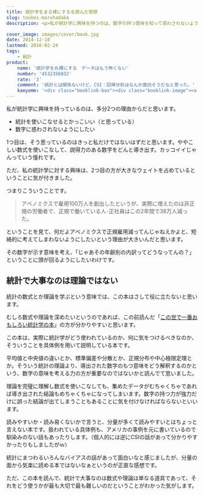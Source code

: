 ```yaml
---
title: 統計学をまる裸にするを読んだ感想
slug: toukei-maruhadaka
description: <p>私が統計学に興味を持つのは、数字の持つ意味を知って惑わされないようにしたいというのが大きな理由です。そういう意味では、統計にまつわるバイアスについて、具体例を用いて記述してある本書は役に立ったんじゃないかなと思います。</p>

cover_image: images/cover/book.jpg
date: 2014-12-10
lastmod: 2016-02-24
tags: 
    - 統計
product:
    name: '統計学を丸裸にする　データはもう怖くない'
    number: '4532356032'
    rate: '3'
    comment: '統計とは関係ないけど、CSI：回帰分析はなんか面白そうだなと思った。'
    kaeyome: '<div class="booklink-box"><div class="booklink-image"><a href="http://www.amazon.co.jp/exec/obidos/asin/4532356032/illusionspace-22/" rel="nofollow" target="_blank"><img src="http://ecx.images-amazon.com/images/I/51LrWpchSEL._SL160_.jpg" style="border: none;" /></a></div><div class="booklink-info"><div class="booklink-name"><a href="http://www.amazon.co.jp/exec/obidos/asin/4532356032/illusionspace-22/" rel="nofollow" target="_blank">統計学をまる裸にする データはもう怖くない</a><div class="booklink-powered-date">posted with <a href="http://yomereba.com" rel="nofollow" target="_blank">ヨメレバ</a></div></div><div class="booklink-detail">チャールズ・ウィーラン 日本経済新聞出版社 2014-07-23    </div><div class="booklink-link2"><div class="shoplinkamazon"><a href="http://www.amazon.co.jp/exec/obidos/asin/4532356032/illusionspace-22/" rel="nofollow" target="_blank" title="アマゾン" >Amazon</a></div><div class="shoplinkkindle"><a href="http://www.amazon.co.jp/gp/search?keywords=%93%9D%8Cv%8Aw%82%F0%82%DC%82%E9%97%87%82%C9%82%B7%82%E9%20%83f%81%5B%83%5E%82%CD%82%E0%82%A4%95%7C%82%AD%82%C8%82%A2&__mk_ja_JP=%83J%83%5E%83J%83i&url=node%3D2275256051&tag=illusionspace-22" rel="nofollow" target="_blank" >Kindle</a></div><div class="shoplinkrakuten"><a href="http://hb.afl.rakuten.co.jp/hgc/11acbc01.369b1bf6.11acbc02.cabf9fe9/?pc=http%3A%2F%2Fbooks.rakuten.co.jp%2Frb%2F12856102%2F%3Fscid%3Daf_ich_link_urltxt%26m%3Dhttp%3A%2F%2Fm.rakuten.co.jp%2Fev%2Fbook%2F" rel="nofollow" target="_blank" title="楽天ブックス" >楽天ブックス</a></div>                  	  	  	  	</div></div><div class="booklink-footer"></div></div>'
---
```


<p>私が統計学に興味を持っているのは、多分2つの理由からだと思います。</p>
<ul>
<li>統計を使いこなせるとかっこいい（と思っている）</li>
<li>数字に惑わされないようにしたい</li>
</ul>
<p>1つ目は、そう思っているのはきっと私だけではないはずだと思います。ややこしい数式を使いこなして、説得力のある数字をどんと導き出す。カッコイイじゃんっていう憧れです。</p>
<p>ただ、私の統計学に対する興味は、2つ目の方が大きなウェイトを占めているということに気が付きました。</p>
<p>つまりこういうことです。</p>
<blockquote><p>
  アベノミクスで雇用100万人を創出したというが、実際に増えたのは非正規の労働者で、正規で働いている人･正社員はこの2年間で38万人減った。
</p></blockquote>
<p>ということを見て、何だよアベノミクスで正規雇用減ってんじゃねえかよと、短絡的に考えてしまわないようにしたいという理由が大きいんだと思います。</p>
<p>その数字が示す意味を考え、「じゃあその年齢別の内訳ってどうなってんの？」ということに頭が回るようにしたいわけです。</p>
<h2>統計で大事なのは理論ではない</h2>
<p>統計の数式とか理論を学ぶという意味では、この本はさして役に立たないと思います。</p>
<p>むしろ数式や理論を深めたいというのであれば、この前読んだ「<a href="https://wantit.gcreate.jp/konoyodeitiban-toukei/">この世で一番おもしろい統計学の本</a>」の方が分かりやすいと思います。</p>
<p>この本は、実際に統計学がどう使われているのか、何に気をつけるべきなのか、そういうことを具体例を用いて説明している本です。</p>
<p>平均値と中央値の違いとか、標準偏差や分散とか、正規分布や中心極限定理とか。そういう統計の理論より、導出された数字のもつ意味をどう解釈するのかという、数字の意味を考える力の方が重要なのではないかと読んでて思いました。</p>
<p>理論を完璧に理解し数式を使いこなしても、集めたデータがむちゃくちゃであれば導き出された結論もめちゃくちゃになってしまいます。数字の持つ力が強力だけに誤った結論が出てしまうこともあることに気を付けなければならないといいます。</p>
<p>読みやすいか・読み易くないかで言うと、分量が多くて読みやすいとはちょっと言えない本です。扱われている具体例も、アメリカの事例を元に書いているので馴染みのない話もあったりします。（個人的には逆にCSIの話があって分かりやすかったりもしましたがｗ）</p>
<p>統計にまつわるいろんなバイアスの話があって面白いなと感じましたが、分量の面から気楽に読める本ではないなぁというのが正直な感想です。</p>
<p>ただ、この本を読んで、統計で大事なのは数式や理論は単なる道具であって、それをどう使うかが最も大切で最も難しいのだということがわかった気がします。</p>

  